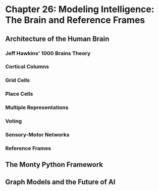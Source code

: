 # Chapter 26: Modeling Intelligence: The Brain and Reference Frames

## Architecture of the Human Brain

### Jeff Hawkins' 1000 Brains Theory

### Cortical Columns

### Grid Cells

### Place Cells

### Multiple Representations

### Voting

### Sensory-Motor Networks

### Reference Frames

## The Monty Python Framework

## Graph Models and the Future of AI